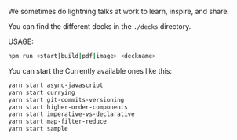 We sometimes do lightning talks at work to learn, inspire, and share.

You can find the different decks in the `./decks` directory.

USAGE:
```sh
npm run <start|build|pdf|image> <deckname>
```

You can start the Currently available ones like this:

```sh
yarn start async-javascript
yarn start currying
yarn start git-commits-versioning
yarn start higher-order-components
yarn start imperative-vs-declarative
yarn start map-filter-reduce
yarn start sample
```
